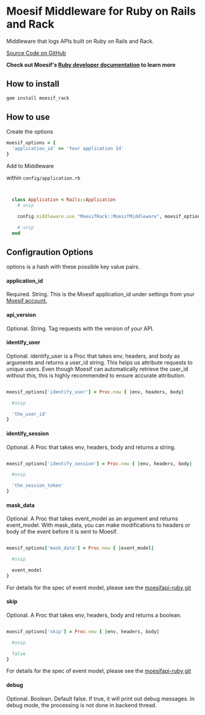 # Moesif Middleware for Ruby on Rails and Rack

Middleware that logs APIs built on Ruby on Rails and Rack.

[Source Code on GitHub](https://github.com/moesif/moesif-rack)

__Check out Moesif's
[Ruby developer documentation](https://www.moesif.com/developer-documentation/?ruby) to learn more__

## How to install

```bash
gem install moesif_rack
```
## How to use

Create the options

```ruby
moesif_options = {
  'application_id' => 'Your application Id'
}
```

Add to Middleware


within `config/application.rb`

```ruby


  class Application < Rails::Application
    # snip

    config.middleware.use "MoesifRack::MoesifMiddleware", moesif_options

    # snip
  end

```


## Configraution Options

options is a hash with these possible key value pairs.

#### application_id

Required. String. This is the Moesif application_id under settings
from your [Moesif account.](https://www.moesif.com)


#### api_version

Optional. String. Tag requests with the version of your API.


#### identify_user

Optional.
identify_user is a Proc that takes env, headers, and body as arguments and returns a user_id string. This helps us attribute requests to unique users. Even though Moesif can automatically retrieve the user_id without this, this is highly recommended to ensure accurate attribution.

```ruby

moesif_options['identify_user'] = Proc.new { |env, headers, body|

  #snip

  'the_user_id'
}

```

#### identify_session

Optional. A Proc that takes env, headers, body and returns a string.

```ruby

moesif_options['identify_session'] = Proc.new { |env, headers, body|

  #snip

  'the_session_token'
}

```

#### mask_data

Optional. A Proc that takes event_model as an argument and returns event_model.
With mask_data, you can make modifications to headers or body of the event before it is sent to Moesif.

```ruby

moesif_options['mask_data'] = Proc.new { |event_model|

  #snip

  event_model
}

```

For details for the spec of event model, please see the [moesifapi-ruby git](https://github.com/Moesif/moesifapi-ruby)

#### skip

Optional. A Proc that takes env, headers, body and returns a boolean.

```ruby

moesif_options['skip'] = Proc.new { |env, headers, body|

  #snip

  false
}

```

For details for the spec of event model, please see the [moesifapi-ruby git](https://github.com/Moesif/moesifapi-ruby)




#### debug

Optional. Boolean. Default false. If true, it will print out debug messages. In debug mode, the processing is not done in backend thread.
